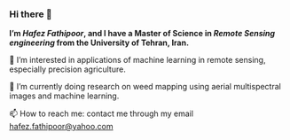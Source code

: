 ### Hi there 👋
**I’m _Hafez Fathipoor_, and I have a Master of Science in _Remote Sensing engineering_ from the University of Tehran, Iran.**

🔭 I’m interested in applications of machine learning in remote sensing, especially precision agriculture.

🌱 I’m currently doing research on weed mapping using aerial multispectral images and machine learning.

📫 How to reach me: contact me through my email hafez.fathipoor@yahoo.com
